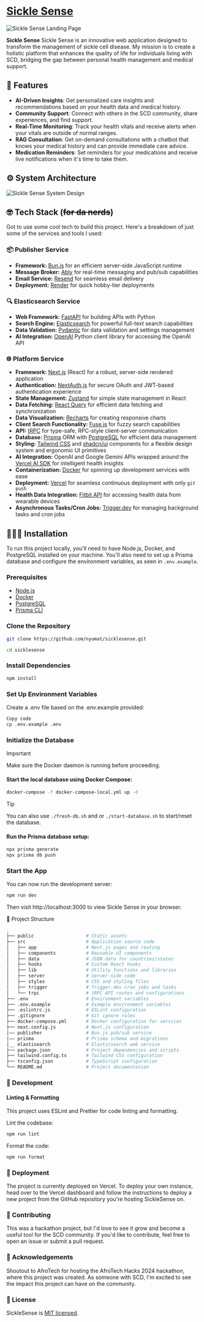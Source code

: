 # [Sickle Sense](https://sicklesense.vercel.app/)

![Sickle Sense Landing Page](/public/preview.png)

**Sickle Sense** Sickle Sense is an innovative web application designed to transform the management of sickle cell disease. My mission is to create a holistic platform that enhances the quality of life for individuals living with SCD, bridging the gap between personal health management and medical support.

## 🚀 Features

- **AI-Driven Insights**: Get personalized care insights and recommendations based on your health data and medical history.
- **Community Support**: Connect with others in the SCD community, share experiences, and find support.
- **Real-Time Monitoring**: Track your health vitals and receive alerts when your vitals are outside of normal ranges.
- **RAG Consultation**: Get on-demand consultations with a chatbot that knows your medical history and can provide immediate care advice.
- **Medication Reminders**: Set reminders for your medications and receive live notifications when it's time to take them.

## ⚙️ System Architecture

![Sickle Sense System Design](/public/system-design.png)

## 🤓 Tech Stack (~~for da nerds~~)

Got to use some cool tech to build this project. Here's a breakdown of just some of the services and tools I used:

### 📦 Publisher Service
- **Framework:** [Bun.js](https://bun.sh/) for an efficient server-side JavaScript runtime
- **Message Broker:** [Ably](https://ably.com/) for real-time messaging and pub/sub capabilities
- **Email Service:** [Resend](https://resend.com/) for seamless email delivery
- **Deployment:** [Render](https://render.com/) for quick hobby-tier deployments

### 🔍 Elasticsearch Service
- **Web Framework:** [FastAPI](https://fastapi.tiangolo.com/) for building APIs with Python
- **Search Engine:** [Elasticsearch](https://www.elastic.co/elasticsearch/) for powerful full-text search capabilities
- **Data Validation:** [Pydantic](https://pydantic-docs.helpmanual.io/) for data validation and settings management
- **AI Integration:** [OpenAI](https://pypi.org/project/openai/) Python client library for accessing the OpenAI API

### 🌐 Platform Service
- **Framework:** [Next.js](https://nextjs.org/) (React) for a robust, server-side rendered application
- **Authentication:** [NextAuth.js](https://next-auth.js.org/) for secure OAuth and JWT-based authentication experience
- **State Management:** [Zustand](https://github.com/pmndrs/zustand) for simple state management in React
- **Data Fetching:** [React Query](https://react-query.tanstack.com/) for efficient data fetching and synchronization
- **Data Visualization:** [Recharts](https://recharts.org/en-US/) for creating responsive charts
- **Client Search Functionality:** [Fuse.js](https://fusejs.io/) for fuzzy search capabilities
- **API:** [tRPC](https://trpc.io/) for type-safe, RPC-style client-server communication
- **Database:** [Prisma](https://prisma.io/) ORM with [PostgreSQL](https://www.postgresql.org/) for efficient data management
- **Styling:** [Tailwind CSS](https://tailwindcss.com/) and [shadcn/ui](https://ui.shadcn.com/) components for a flexible design system and ergonomic UI primitives
- **AI Integration:** OpenAI and Google Gemini APIs wrapped around the [Vercel AI SDK](https://sdk.vercel.ai/) for intelligent health insights
- **Containerization:** [Docker](https://www.docker.com/) for spinning up development services with ease
- **Deployment:** [Vercel](https://vercel.com/) for seamless continuous deployment with only `git push`
- **Health Data Integration:** [Fitbit API](https://dev.fitbit.com/build/reference/web-api/) for accessing health data from wearable devices
- **Asynchronous Tasks/Cron Jobs:** [Trigger.dev](https://trigger.dev/) for managing background tasks and cron jobs

## 🧑🏿‍💻 Installation

To run this project locally, you'll need to have Node.js, Docker, and PostgreSQL installed on your machine. You'll also need to set up a Prisma database and configure the environment variables, as seen in `.env.example`.

### Prerequisites

- [Node.js](https://nodejs.org/)
- [Docker](https://www.docker.com/)
- [PostgreSQL](https://www.postgresql.org/)
- [Prisma CLI](https://www.prisma.io/docs/getting-started/setup-prisma/start-from-scratch-typescript-postgres)

### Clone the Repository

```bash
git clone https://github.com/nyumat/sicklesense.git
```

```bash
cd sicklesense
```

### Install Dependencies

```bash
npm install
```

### Set Up Environment Variables

Create a .env file based on the .env.example provided:

```bash
Copy code
cp .env.example .env
```

### Initialize the Database

> [!IMPORTANT]  
> Make sure the Docker daemon is running before proceeding. 

#### Start the local database using Docker Compose:

```bash
docker-compose -f docker-compose-local.yml up -d
```

> [!TIP]
> You can also use `./fresh-db.sh` and or `./start-database.sh` to start/reset the database.

#### Run the Prisma database setup:

```bash
npx prisma generate
npx prisma db push
```

### Start the App

You can now run the development server:

```bash
npm run dev
```

Then visit http://localhost:3000 to view Sickle Sense in your browser.

📁 Project Structure

```bash
.
├── public                   # Static assets
├── src                      # Application source code
│   ├── app                  # Next.js pages and routing
│   ├── components           # Reusable UI components
│   ├── data                 # JSON data for countries/states
│   ├── hooks                # Custom React hooks
│   ├── lib                  # Utility functions and libraries
│   ├── server               # Server-side code
│   ├── styles               # CSS and styling files
│   ├── trigger              # Trigger.dev cron jobs and tasks
│   └── trpc                 # tRPC API routes and configurations
├── .env                     # Environment variables
├── .env.example             # Example environment variables
├── .eslintrc.js             # ESLint configuration
├── .gitignore               # Git ignore rules
├── docker-compose.yml       # Docker configuration for services
├── next.config.js           # Next.js configuration
|—— publisher                # Bun.js pub/sub service
|—— prisma                   # Prisma schema and migrations
|__ elastisearch             # Elasticsearch web service
├── package.json             # Project dependencies and scripts
├── tailwind.config.ts       # Tailwind CSS configuration
├── tsconfig.json            # TypeScript configuration
└── README.md                # Project documentation
```

### 🔧 Development

#### Linting & Formatting

This project uses ESLint and Prettier for code linting and formatting.

Lint the codebase:

```bash
npm run lint
```

Format the code:

```bash
npm run format
```

### 🚀 Deployment

The project is currently deployed on Vercel. To deploy your own instance, head over to the Vercel dashboard and follow the instructions to deploy a new project from the GitHub repository you're hosting SickleSense on.

### 🤝 Contributing

This was a hackathon project, but I'd love to see it grow and become a useful tool for the SCD community. If you'd like to contribute, feel free to open an issue or submit a pull request.

### 🙏 Acknowledgements

Shoutout to AfroTech for hosting the AfroTech Hacks 2024 hackathon, where this project was created. As someone with SCD, I'm excited to see the impact this project can have on the community.

### 📄 License

SickleSense is [MIT licensed](/LICENSE).
